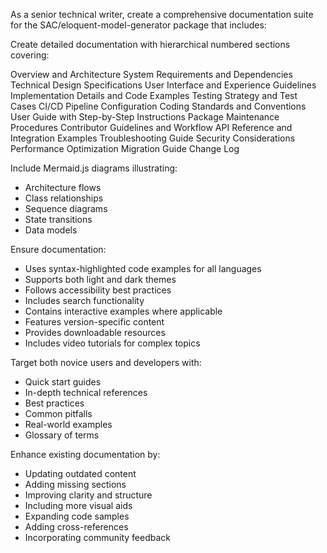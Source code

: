 As a senior technical writer, create a comprehensive documentation suite for the SAC/eloquent-model-generator package that includes:

Create detailed documentation with hierarchical numbered sections covering:

Overview and Architecture
System Requirements and Dependencies
Technical Design Specifications
User Interface and Experience Guidelines
Implementation Details and Code Examples
Testing Strategy and Test Cases
CI/CD Pipeline Configuration
Coding Standards and Conventions
User Guide with Step-by-Step Instructions
Package Maintenance Procedures
Contributor Guidelines and Workflow
API Reference and Integration Examples
Troubleshooting Guide
Security Considerations
Performance Optimization
Migration Guide
Change Log

Include Mermaid.js diagrams illustrating:

- Architecture flows
- Class relationships
- Sequence diagrams
- State transitions
- Data models

Ensure documentation:

- Uses syntax-highlighted code examples for all languages
- Supports both light and dark themes
- Follows accessibility best practices
- Includes search functionality
- Contains interactive examples where applicable
- Features version-specific content
- Provides downloadable resources
- Includes video tutorials for complex topics

Target both novice users and developers with:

- Quick start guides
- In-depth technical references
- Best practices
- Common pitfalls
- Real-world examples
- Glossary of terms

Enhance existing documentation by:

- Updating outdated content
- Adding missing sections
- Improving clarity and structure
- Including more visual aids
- Expanding code samples
- Adding cross-references
- Incorporating community feedback
